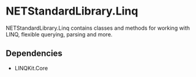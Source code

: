# NETStandardLibrary.Linq

NETStandardLibrary.Linq contains classes and methods for working with LINQ, flexible querying, parsing and more.

## Dependencies

* LINQKit.Core

